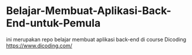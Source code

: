 # Belajar-Membuat-Aplikasi-Back-End-untuk-Pemula
ini merupakan repo belajar membuat aplikasi back-end di course Dicoding
<a href="https://www.dicoding.com/">https://www.dicoding.com/</a>
